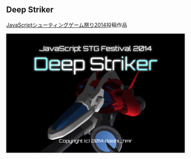 ## Deep Striker

[JavaScriptシューティングゲーム祭り2014](http://wgld.org/o/jsstg/)投稿作品

<img src="https://raw.githubusercontent.com/daishihmr/jsstg-cannon/master/title.png" height="320px">
